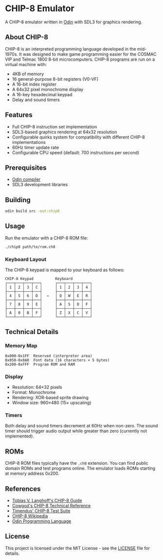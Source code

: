 # CHIP-8 Emulator

A CHIP-8 emulator written in [Odin](https://odin-lang.org/) with SDL3 for graphics rendering.

## About CHIP-8

CHIP-8 is an interpreted programming language developed in the mid-1970s. It was designed to make game programming easier for the COSMAC VIP and Telmac 1800 8-bit microcomputers. CHIP-8 programs are run on a virtual machine with:

- 4KB of memory
- 16 general-purpose 8-bit registers (V0-VF)
- A 16-bit index register
- A 64x32 pixel monochrome display
- A 16-key hexadecimal keypad
- Delay and sound timers

## Features

- Full CHIP-8 instruction set implementation
- SDL3-based graphics rendering at 64x32 resolution
- Configurable quirks system for compatibility with different CHIP-8 implementations
- 60Hz timer update rate
- Configurable CPU speed (default: 700 instructions per second)

## Prerequisites

- [Odin compiler](https://odin-lang.org/)
- SDL3 development libraries

## Building

```bash
odin build src -out:chip8
```

## Usage

Run the emulator with a CHIP-8 ROM file:

```bash
./chip8 path/to/rom.ch8
```

### Keyboard Layout

The CHIP-8 keypad is mapped to your keyboard as follows:

```
CHIP-8 Keypad          Keyboard
┌───┬───┬───┬───┐      ┌───┬───┬───┬───┐
│ 1 │ 2 │ 3 │ C │      │ 1 │ 2 │ 3 │ 4 │
├───┼───┼───┼───┤      ├───┼───┼───┼───┤
│ 4 │ 5 │ 6 │ D │  →   │ Q │ W │ E │ R │
├───┼───┼───┼───┤      ├───┼───┼───┼───┤
│ 7 │ 8 │ 9 │ E │      │ A │ S │ D │ F │
├───┼───┼───┼───┤      ├───┼───┼───┼───┤
│ A │ 0 │ B │ F │      │ Z │ X │ C │ V │
└───┴───┴───┴───┘      └───┴───┴───┴───┘
```

## Technical Details

### Memory Map

```
0x000-0x1FF  Reserved (interpreter area)
0x050-0x0A0  Font data (16 characters × 5 bytes)
0x200-0xFFF  Program ROM and RAM
```

### Display

- Resolution: 64×32 pixels
- Format: Monochrome
- Rendering: XOR-based sprite drawing
- Window size: 960×480 (15× upscaling)

### Timers

Both delay and sound timers decrement at 60Hz when non-zero. The sound timer should trigger audio output while greater than zero (currently not implemented).

## ROMs

CHIP-8 ROM files typically have the `.ch8` extension. You can find public domain ROMs and test programs online. The emulator loads ROMs starting at memory address 0x200.

## References

- [Tobias V. Langhoff's CHIP-8 Guide](https://tobiasvl.github.io/blog/write-a-chip-8-emulator/)
- [Cowgod's CHIP-8 Technical Reference](http://devernay.free.fr/hacks/chip8/C8TECH10.HTM)
- [Timendus' CHIP-8 Test Suite](https://github.com/Timendus/chip8-test-suite)
- [CHIP-8 Wikipedia](https://en.wikipedia.org/wiki/CHIP-8)
- [Odin Programming Language](https://odin-lang.org/)

## License

This project is licensed under the MIT License - see the [LICENSE](LICENSE) file for details.